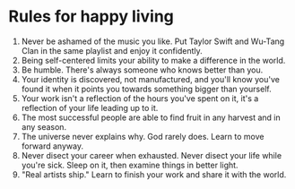 # Rules for happy living
1. Never be ashamed of the music you like. Put Taylor Swift and Wu-Tang Clan in the same playlist and enjoy it confidently.
2. Being self-centered limits your ability to make a difference in the world.
3. Be humble. There's always someone who knows better than you.
4. Your identity is discovered, not manufactured, and you'll know you've found it when it points you towards something bigger than yourself.
5. Your work isn't a reflection of the hours you've spent on it, it's a reflection of your life leading up to it.
6. The most successful people are able to find fruit in any harvest and in any season.
7. The universe never explains why. God rarely does. Learn to move forward anyway.
8. Never disect your career when exhausted. Never disect your life while you're sick. Sleep on it, then examine things in better light.
9. "Real artists ship." Learn to finish your work and share it with the world.
